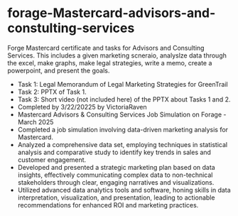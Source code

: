 # forage-Mastercard-advisors-and-constulting-services
Forge Mastercard certificate and tasks for Advisors and Consulting Services. This includes a given marketing scneraio, analyslze data through the excel, make graphs, make legal strategies, write a memo, create a powerpoint, and present the goals.
* Task 1: Legal Memorandum of Legal Marketing Strategies for GreenTrail
* Task 2: PPTX of Task 1.
* Task 3: Short video (not included here) of the PPTX about Tasks 1 and 2.
* Completed by 3/22/20225 by VictoriaRaven
* Mastercard Advisors & Consulting Services Job Simulation on Forage - March 2025
 * Completed a job simulation involving data-driven marketing analysis for
   Mastercard.
 * Analyzed a comprehensive data set, employing techniques in statistical
   analysis and comparative study to identify key trends in sales and customer
   engagement.
 * Developed and presented a strategic marketing plan based on data insights,
   effectively communicating complex data to non-technical stakeholders through
   clear, engaging narratives and visualizations.
 * Utilized advanced data analytics tools and software, honing skills in data
   interpretation, visualization, and presentation, leading to actionable
   recommendations for enhanced ROI and marketing practices.
